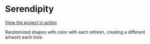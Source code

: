 # Serendipity
[View the project in action](https://geli25.github.io/assignment2/)

Randomized shapes with color with each refresh, creating a different artwork each time.
